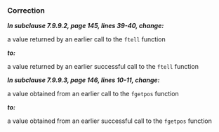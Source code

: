 ### Correction

***In subclause 7.9.9.2, page 145, lines 39-40, change:***

a value returned by an earlier call to the `ftell` function

***to:***

a value returned by an earlier successful call to the `ftell` function

***In subclause 7.9.9.3, page 146, lines 10-11, change:***

a value obtained from an earlier call to the `fgetpos` function

***to:***

a value obtained from an earlier successful call to the `fgetpos` function
